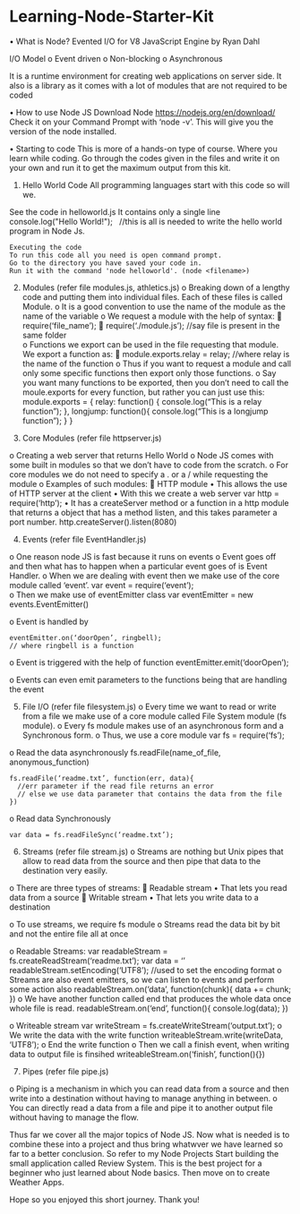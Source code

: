 # Learning-Node-Starter-Kit

•	What is Node?
Evented I/O for V8 JavaScript Engine by Ryan Dahl

  I/O Model
  o	Event driven
  o	Non-blocking
  o	Asynchronous

It is a runtime environment for creating web applications on server side.
It also is a library as it comes with a lot of modules that are not required to be coded 

•	How to use Node JS
Download Node https://nodejs.org/en/download/
Check it on your Command Prompt with ‘node -v’. This will give you the version of the node installed.

• Starting to code
This is more of a hands-on type of course. Where you learn while coding. Go through the codes given in the files and write it on your own and run it to get the maximum output from this kit.

  1. Hello World Code
  All programming languages start with this code so will we.
  
  See the code in helloworld.js
    It contains only a single line 
    console.log("Hello World!");
    //this is all is needed to write the hello world program in Node Js.
    
    Executing the code
    To run this code all you need is open command prompt. 
    Go to the directory you have saved your code in. 
    Run it with the command 'node helloworld'. (node <filename>)
    
2. Modules (refer file modules.js, athletics.js)
    o	Breaking down of a lengthy code and putting them into individual files. Each of these files is called Module.
    o	It is a good convention to use the name of the module as the name of the variable 
    o	We request a module with the help of syntax:
      	require(‘file_name’);
      	require(‘./module.js’); //say file is present in the same folder  
    o	Functions we export can be used in the file requesting that module. We export a function as:
      	module.exports.relay = relay;  //where relay is the name of the function
    o	Thus if you want to request a module and call only some specific functions then export only those functions. 
    o	Say you want many functions to be exported, then you don’t need to call the moule.exports for every function, but rather you can just use this:
    module.exports = {
      relay: function() {
        console.log(“This is a relay function”);
      },
      longjump: function(){
        console.log(“This is a longjump function”);
      }
    }
    
3. Core Modules (refer file httpserver.js)

  o	Creating a web server that returns Hello World
  o	Node JS comes with some built in modules so that we don’t have to code from the scratch.
  o	For core modules we do not need to specify a . or a / while requesting the module
  o	Examples of such modules:
    	HTTP module
      •	This allows the use of HTTP server at the client
      •	With this we create a web server 
        var http = require(‘http’);
      •	It has a createServer method or a function in a http module that returns a object that has a method listen, and this takes parameter a port number.
        http.createServer().listen(8080)
      
4. Events (refer file EventHandler.js)

  o	One reason node JS is fast because it runs on events 
  o	Event goes off and then what has to happen when a particular event goes of is Event Handler.
  o	When we are dealing with event then we make use of the core module called ‘event’.
    var event = require(‘event’);	
  o	Then we make use of eventEmitter class 
    var eventEmitter = new events.EventEmitter() 

  o	Event is handled by 

    eventEmitter.on(‘doorOpen’, ringbell); 
    // where ringbell is a function

  o	Event is triggered with the help of function 
    eventEmitter.emit(‘doorOpen’);

  o	Events can even emit parameters to the functions being that are handling the event
  
  
5. File I/O (refer file filesystem.js)
  o	Every time we want to read or write from a file we make use of a core module called File System module (fs module).
  o	Every fs module makes use of an asynchronous form and a Synchronous form.
  o	Thus, we use a core module
  var fs = require(‘fs’);

  o	Read the data asynchronously
    fs.readFile(name_of_file, anonymous_function) 

    fs.readFile(‘readme.txt’, function(err, data){
      //err parameter if the read file returns an error
      // else we use data parameter that contains the data from the file
    })

  o	Read data Synchronously

    var data = fs.readFileSync(‘readme.txt’);

6. Streams (refer file stream.js) 
  o	Streams are nothing but Unix pipes that allow to read data from the source and then pipe that data to the destination very easily.
  
  o	There are three types of streams:
    	Readable stream
      •	That lets you read data from a source
    	Writable stream
      •	That lets you write data to a destination
  
  o	To use streams, we require fs module
  o	Streams read the data bit by bit and not the entire file all at once
  
  o	Readable Streams:
      var readableStream = fs.createReadStream(‘readme.txt’);
      var data = ‘’
      readableStream.setEncoding(‘UTF8’); 	//used to set the encoding format
      o	Streams are also event emitters, so we can listen to events and perform some action also 
      readableStream.on(‘data’, function(chunk){
        data += chunk; 
      })
  o	We have another function called end that produces the whole data once whole file is read. 
    readableStream.on(‘end’, function(){
      console.log(data);
    })
  
  o	Writeable stream 
    var writeStream = fs.createWriteStream(‘output.txt’);
  o	We write the data with the write function 
    writeableStream.write(writeData, ‘UTF8’);
  o	End the write function 
  o	Then we call a finish event, when writing data to output file is finsihed
    writeableStream.on(‘finish’, function(){})
    
7. Pipes (refer file pipe.js)

  o	Piping is a mechanism in which you can read data from a source and then write into a destination without having to manage anything in between.
  o	You can directly read a data from a file and pipe it to another output file without having to manage the flow.


Thus far we cover all the major topics of Node JS. Now what is needed is to combine these into a project and thus bring whatwver we have learned so far to a better conclusion.
So refer to my Node Projects 
Start building the small application called Review System. This is the best project for a beginner who just learned about Node basics.
Then move on to create Weather Apps.

Hope so you enjoyed this short journey. 
Thank you! 

    
